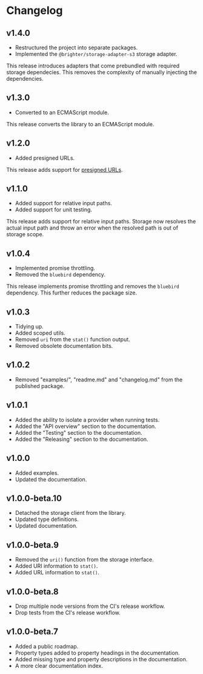 # Changelog

## v1.4.0

- Restructured the project into separate packages.
- Implemented the `@brighter/storage-adapter-s3` storage adapter.

This release introduces adapters that come prebundled with required storage dependecies. This removes the complexity of manually injecting the dependencies.

## v1.3.0

- Converted to an ECMAScript module.

This release converts the library to an ECMAScript module.

## v1.2.0

- Added presigned URLs.

This release adds support for [presigned URLs](https://docs.aws.amazon.com/AmazonS3/latest/userguide/using-presigned-url.html).

## v1.1.0

- Added support for relative input paths.
- Added support for unit testing.

This release adds support for relative input paths. Storage now resolves the actual input path and throw an error when the resolved path is out of storage scope.

## v1.0.4

- Implemented promise throttling.
- Removed the `bluebird` dependency.

This release implements promise throttling and removes the `bluebird` dependency. This further reduces the package size.

## v1.0.3

- Tidying up.
- Added scoped utils.
- Removed `uri` from the `stat()` function output.
- Removed obsolete documentation bits.

## v1.0.2

- Removed "examples/", "readme.md" and "changelog.md" from the published package.

## v1.0.1

- Added the ability to isolate a provider when running tests.
- Added the "API overview" section to the documentation.
- Added the "Testing" section to the documentation.
- Added the "Releasing" section to the documentation.

## v1.0.0

- Added examples.
- Updated the documentation.

## v1.0.0-beta.10

- Detached the storage client from the library.
- Updated type definitions.
- Updated documentation.

## v1.0.0-beta.9

- Removed the `uri()` function from the storage interface.
- Added URI information to `stat()`.
- Added URL information to `stat()`.

## v1.0.0-beta.8

- Drop multiple node versions from the CI's release workflow.
- Drop tests from the CI's release workflow.

## v1.0.0-beta.7

- Added a public roadmap.
- Property types added to property headings in the documentation.
- Added missing type and property descriptions in the documentation.
- A more clear documentation index.
